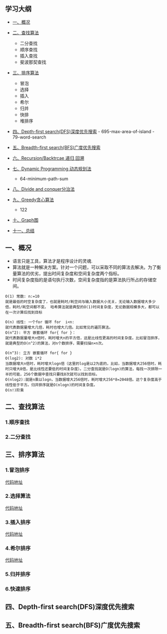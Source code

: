 ## 学习大纲
* [一、概况](#1)
* [二、查找算法](#2)
     -  二分查找
     -  顺序查找
     -  插入查找
     -  斐波那契查找
* [三、排序算法](#3)
   - 冒泡
   - 选择
   - 插入
   - 希尔
   - 归并
   - 快排
   - 堆排序
 
* [四、Depth-first search(DFS)深度优先搜索](#4)
       - 695-max-area-of-island
       - 79-word-search
* [五、Breadth-first search(BFS)广度优先搜索](#5)
* [六、Recursion/Backtrcae 递归 回溯](#6)
* [七、Dynamic Programming 动态规划法](#7)
   - 64-minimum-path-sum
* [八、Divide and conquer分治法](#8)
* [九、Greedy贪心算法](#9)
     - 122

* [十、Graph图](#10)
* [十一、总结](#11)
## <span id="1">一、概况</span>
 * 语言只是工具，算法才是程序设计的灵魂.
 * 算法就是一种解决方案。针对一个问题，可以采取不同的算法去解决。为了衡量算法的优劣，提出时间复杂度和空间复杂度两个指标。
 * 时间复杂度指的是语句执行次数，空间复杂度指的是算法执行所占的存储空间。
 
~~~ 
O(1) 常数: n:=10 
就是最低的时空复杂度了，也就是耗时/耗空间与输入数据大小无关，无论输入数据增大多少倍，耗时/耗空间都不变。 哈希算法就是典型的O(1)时间复杂度，无论数据规模多大，都可以在一次计算后找到目标

O(n) 线性: 一个for 循环 for  i<n:
就代表数据量增大几倍，耗时也增大几倍。比如常见的遍历算法。
O(n^2): 平方 嵌套循环 for{ for }：
就代表数据量增大n倍时，耗时增大n的平方倍，这是比线性更高的时间复杂度。比如冒泡排序，就是典型的O(n^2)的算法，对n个数排序，需要扫描n×n次。

O(n^3): 立方 嵌套循环 for{ for }
O(log2): 对数 i*2
当数据增大n倍时，耗时增大logn倍（这里的log是以2为底的，比如，当数据增大256倍时，耗时只增大8倍，是比线性还要低的时间复杂度）。二分查找就是O(logn)的算法，每找一次排除一半的可能，256个数据中查找只要找8次就可以找到目标。
O(nlog2):就是n乘以logn，当数据增大256倍时，耗时增大256*8=2048倍。这个复杂度高于线性低于平方。归并排序就是O(nlogn)的时间复杂度。 
O(n!)阶乘
~~~

## <span id="2">二、查找算法</span>
### 1.顺序查找

### 2.二分查找


## <span id="3">三、排序算法</span>
### 1.冒泡排序

[代码地址](https://github.com/kgtom/back-end/blob/master/ds-and-alg/algorithms/sorting/bubbleSort.go)
### 2.选择算法

[代码地址](https://github.com/kgtom/back-end/blob/master/ds-and-alg/algorithms/sorting/selectionSort.go)


### 3.插入排序

[代码地址](https://github.com/kgtom/back-end/blob/master/ds-and-alg/algorithms/sorting/insertionSort.go)

### 4.希尔排序

[代码地址](https://github.com/kgtom/back-end/blob/master/ds-and-alg/algorithms/sorting/shellSort.go)

### 5.归并排序


### 6.快速排序

## <span id="4">四、Depth-first search(DFS)深度优先搜索</span>


## <span id="5">五、Breadth-first search(BFS)广度优先搜索</span>
